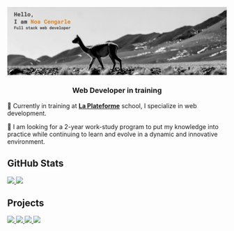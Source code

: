 <img src="./banner.jpg" alt="phot of a guanaco with text saying : Hello, I'm Noa Cengarle"></img>

<h3 align="center">Web Developer in training</h3>

🌱 Currently in training at <a href="https://laplateforme.io/">**La Plateforme**<a> school, I specialize in web development.

🤝 I am looking for a 2-year work-study program to put my knowledge into practice while continuing to learn and evolve in a dynamic and innovative environment.



## GitHub Stats
<a href="https://github.com/noa-cen/github-readme-stats">
  <img height=200 src="https://github-readme-stats.vercel.app/api?username=noa-cen&show_icons=true&theme=slateorange&hide_border=true" />
</a>
<a href="https://github.com/noa-cen/github-readme-stats">
  <img height=200 src="https://github-readme-stats.vercel.app/api/top-langs/?username=noa-cen&hide=hack&theme=slateorange&show&icons=true&hide_border=true&layout=compact" />
</a>
<br>

## Projects
<a href="https://github.com/noa-cen/quiz_night">
  <img height=150 src="https://github-readme-stats.vercel.app/api/pin/?username=noa-cen&repo=quiz_night&show_icons=true&theme=slateorange&hide_border=true" />
</a>
<a href="https://github.com/noa-cen/happixel">
  <img height=150 src="https://github-readme-stats.vercel.app/api/pin/?username=noa-cen&repo=happixel&show_icons=true&theme=slateorange&hide_border=true" />
</a>

<a href="https://github.com/noa-cen/fansite_limonade">
  <img height=150 src="https://github-readme-stats.vercel.app/api/pin/?username=noa-cen&repo=fansite_limonade&show_icons=true&theme=slateorange&hide_border=true" />
</a>
<a href="https://github.com/vladimir-gorbachev/gestionnaire_de_menu">
  <img height=150 src="https://github-readme-stats.vercel.app/api/pin/?username=vladimir-gorbachev&repo=gestionnaire_de_menu&show_icons=true&theme=slateorange&hide_border=true" />
</a>
